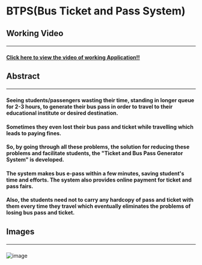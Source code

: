 # BTPS(Bus Ticket and Pass System)
## Working Video <hr>
#### [Click here to view the video of working Application!!](https://drive.google.com/file/d/1MtzchKHWBXEAzInLlEOUNTcT6yB6p9MU/view?usp=sharing)

## Abstract <hr>
#### Seeing students/passengers wasting their time, standing in longer queue for 2-3 hours, to generate their bus pass in order to travel to their educational institute or desired destination. 
#### Sometimes they even lost their bus pass and ticket while travelling which leads to paying fines.
#### So, by going through all these problems, the solution for reducing these problems and facilitate students, the "Ticket and Bus Pass Generator System" is developed.
#### The system makes bus e-pass within a few minutes, saving student's time and efforts. The system also provides online payment for ticket and pass fairs. 
#### Also, the students need not to carry any hardcopy of pass and ticket with them every time they travel which eventually eliminates the problems of losing bus pass and ticket.

## Images <hr>
![image](https://user-images.githubusercontent.com/61222981/196663977-fc8b0846-40b7-4a79-a5b5-17f49e89e802.png)
